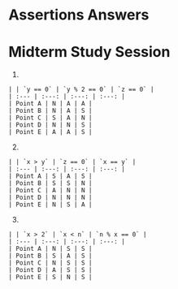 # Assertions Answers
# Midterm Study Session

1. 

	| | `y == 0` | `y % 2 == 0` | `z == 0` |
	| :--- | :---: | :---: | :---: |
	| Point A | N | A | A |
	| Point B | N | A | S |
	| Point C | S | A | N |
	| Point D | N | N | S |
	| Point E | A | A | S |

2. 

	| | `x > y` | `z == 0` | `x == y` |
	| :--- | :---: | :---: | :---: |
	| Point A | S | A | S |
	| Point B | S | S | N |
	| Point C | A | N | N |
	| Point D | N | N | N |
	| Point E | N | S | A |
	
3.

	| | `x > 2` | `x < n` | `n % x == 0` |
	| :--- | :---: | :---: | :---: |
	| Point A | N | S | S |
	| Point B | S | A | S |
	| Point C | N | S | S |
	| Point D | A | S | S |
	| Point E | S | N | S |

